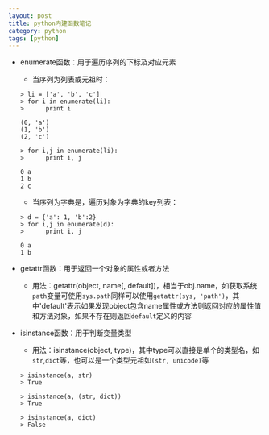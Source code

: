 ```yaml
---
layout: post
title: python内建函数笔记
category: python
tags: [python]
---
```

- enumerate函数：用于遍历序列的下标及对应元素

    - 当序列为列表或元祖时：

    ```
    > li = ['a', 'b', 'c']
    > for i in enumerate(li):
    >      print i
    
    (0, 'a')
    (1, 'b')
    (2, 'c')
    
    > for i,j in enumerate(li):
    >      print i, j
    
    0 a
    1 b
    2 c
    ```

    - 当序列为字典是，遍历对象为字典的key列表：

    ```
    > d = {'a': 1, 'b':2}
    > for i,j in enumerate(d):
    >      print i, j
    
    0 a
    1 b
    ```

- getattr函数：用于返回一个对象的属性或者方法

    - 用法：getattr(object, name[, default])，相当于obj.name，如获取系统`path`变量可使用`sys.path`同样可以使用`getattr(sys, 'path')`，其中'default'表示如果发现object包含name属性或方法则返回对应的属性值和方法对象，如果不存在则返回`default`定义的内容

- isinstance函数：用于判断变量类型

    - 用法：isinstance(object, type)，其中type可以直接是单个的类型名，如`str`,`dict`等，也可以是一个类型元祖如`(str, unicode)`等

    ```
    > isinstance(a, str)
    > True

    > isinstance(a, (str, dict))
    > True

    > isinstance(a, dict)
    > False
    ```
